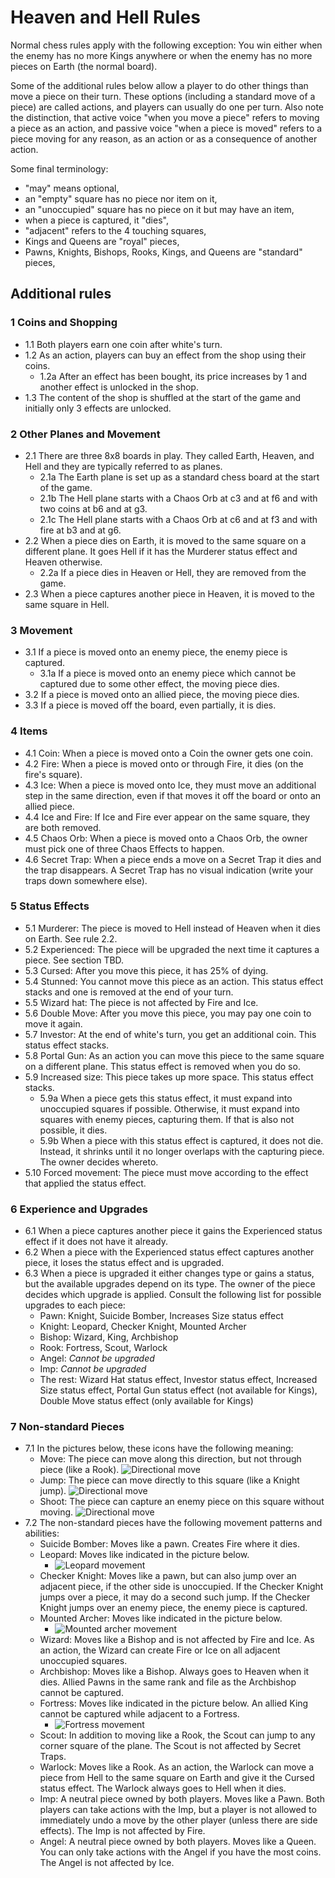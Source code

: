 # Heaven and Hell Rules

Normal chess rules apply with the following exception: 
You win either when the enemy has no more Kings anywhere or when the enemy has no more pieces on Earth (the normal board).

Some of the additional rules below allow a player to do other things than move a piece on their turn.
These options (including a standard move of a piece) are called actions, and players can usually do one per turn.
Also note the distinction, that active voice "when you move a piece" refers to moving a piece as an action,
and passive voice "when a piece is moved" refers to a piece moving for any reason, as an action or as a consequence of another action.

Some final terminology:
- "may" means optional,
- an "empty" square has no piece nor item on it,
- an "unoccupied" square has no piece on it but may have an item,
- when a piece is captured, it "dies",
- "adjacent" refers to the 4 touching squares,
- Kings and Queens are "royal" pieces,
- Pawns, Knights, Bishops, Rooks, Kings, and Queens are "standard" pieces,

## Additional rules

### 1 Coins and Shopping

- 1.1 Both players earn one coin after white's turn.
- 1.2 As an action, players can buy an effect from the shop using their coins.
  - 1.2a After an effect has been bought, its price increases by 1 and another effect is unlocked in the shop.
- 1.3 The content of the shop is shuffled at the start of the game and initially only 3 effects are unlocked.

### 2 Other Planes and Movement

- 2.1 There are three 8x8 boards in play. They called Earth, Heaven, and Hell and they are typically referred to as planes.
  - 2.1a The Earth plane is set up as a standard chess board at the start of the game.
  - 2.1b The Hell plane starts with a Chaos Orb at c3 and at f6 and with two coins at b6 and at g3. 
  - 2.1c The Hell plane starts with a Chaos Orb at c6 and at f3 and with fire at b3 and at g6.
- 2.2 When a piece dies on Earth, it is moved to the same square on a different plane. It goes Hell if it has the Murderer status effect and Heaven otherwise.
  - 2.2a If a piece dies in Heaven or Hell, they are removed from the game.
- 2.3 When a piece captures another piece in Heaven, it is moved to the same square in Hell. 

### 3 Movement

- 3.1 If a piece is moved onto an enemy piece, the enemy piece is captured.
  - 3.1a If a piece is moved onto an enemy piece which cannot be captured due to some other effect, the moving piece dies.
- 3.2 If a piece is moved onto an allied piece, the moving piece dies.
- 3.3 If a piece is moved off the board, even partially, it is dies.

### 4 Items

- 4.1 Coin: When a piece is moved onto a Coin the owner gets one coin.
- 4.2 Fire: When a piece is moved onto or through Fire, it dies (on the fire's square).
- 4.3 Ice: When a piece is moved onto Ice, they must move an additional step in the same direction, even if that moves it off the board or onto an allied piece.
- 4.4 Ice and Fire: If Ice and Fire ever appear on the same square, they are both removed.
- 4.5 Chaos Orb: When a piece is moved onto a Chaos Orb, the owner must pick one of three Chaos Effects to happen.
- 4.6 Secret Trap: When a piece ends a move on a Secret Trap it dies and the trap disappears. A Secret Trap has no visual indication (write your traps down somewhere else).  

### 5 Status Effects

- 5.1 Murderer: The piece is moved to Hell instead of Heaven when it dies on Earth. See rule 2.2.
- 5.2 Experienced: The piece will be upgraded the next time it captures a piece. See section TBD.
- 5.3 Cursed: After you move this piece, it has 25% of dying.
- 5.4 Stunned: You cannot move this piece as an action. This status effect stacks and one is removed at the end of your turn.
- 5.5 Wizard hat: The piece is not affected by Fire and Ice.
- 5.6 Double Move: After you move this piece, you may pay one coin to move it again.
- 5.7 Investor: At the end of white's turn, you get an additional coin. This status effect stacks.
- 5.8 Portal Gun: As an action you can move this piece to the same square on a different plane. This status effect is removed when you do so.
- 5.9 Increased size: This piece takes up more space. This status effect stacks.
  - 5.9a When a piece gets this status effect, it must expand into unoccupied squares if possible. Otherwise, it must expand into squares with enemy pieces, capturing them. If that is also not possible, it dies.
  - 5.9b When a piece with this status effect is captured, it does not die. Instead, it shrinks until it no longer overlaps with the capturing piece. The owner decides whereto. 
- 5.10 Forced movement: The piece must move according to the effect that applied the status effect.

### 6 Experience and Upgrades

- 6.1 When a piece captures another piece it gains the Experienced status effect if it does not have it already.
- 6.2 When a piece with the Experienced status effect captures another piece, it loses the status effect and is upgraded.
- 6.3 When a piece is upgraded it either changes type or gains a status, but the available upgrades depend on its type. The owner of the piece decides which upgrade is applied. Consult the following list for possible upgrades to each piece:
  - Pawn: Knight, Suicide Bomber, Increases Size status effect
  - Knight: Leopard, Checker Knight, Mounted Archer
  - Bishop: Wizard, King, Archbishop
  - Rook: Fortress, Scout, Warlock
  - Angel: *Cannot be upgraded*
  - Imp: *Cannot be upgraded*
  - The rest: Wizard Hat status effect, Investor status effect, Increased Size status effect, Portal Gun status effect (not available for Kings), Double Move status effect (only available for Kings)

### 7 Non-standard Pieces

- 7.1 In the pictures below, these icons have the following meaning:
  - Move: The piece can move along this direction, but not through piece (like a Rook). ![Directional move](images/movement_icon_arrow.png) 
  - Jump: The piece can move directly to this square (like a Knight jump). ![Directional move](images/movement_icon_jump.png)
  - Shoot: The piece can capture an enemy piece on this square without moving. ![Directional move](images/movement_icon_shoot.png)
- 7.2 The non-standard pieces have the following movement patterns and abilities:
  - Suicide Bomber: Moves like a pawn. Creates Fire where it dies.
  - Leopard: Moves like indicated in the picture below.
    - ![Leopard movement](images/leopard_movement.png)
  - Checker Knight: Moves like a pawn, but can also jump over an adjacent piece, if the other side is unoccupied. If the Checker Knight jumps over a piece, it may do a second such jump. If the Checker Knight jumps over an enemy piece, the enemy piece is captured.
  - Mounted Archer: Moves like indicated in the picture below.
    - ![Mounted archer movement](images/mounted_archer_movement.png)
  - Wizard: Moves like a Bishop and is not affected by Fire and Ice. As an action, the Wizard can create Fire or Ice on all adjacent unoccupied squares.
  - Archbishop: Moves like a Bishop. Always goes to Heaven when it dies. Allied Pawns in the same rank and file as the Archbishop cannot be captured.
  - Fortress: Moves like indicated in the picture below. An allied King cannot be captured while adjacent to a Fortress.
    - ![Fortress movement](images/fortress_movement.png)
  - Scout: In addition to moving like a Rook, the Scout can jump to any corner square of the plane. The Scout is not affected by Secret Traps.
  - Warlock: Moves like a Rook. As an action, the Warlock can move a piece from Hell to the same square on Earth and give it the Cursed status effect. The Warlock always goes to Hell when it dies.
  - Imp: A neutral piece owned by both players. Moves like a Pawn. Both players can take actions with the Imp, but a player is not allowed to immediately undo a move by the other player (unless there are side effects). The Imp is not affected by Fire.
  - Angel: A neutral piece owned by both players. Moves like a Queen. You can only take actions with the Angel if you have the most coins. The Angel is not affected by Ice.
